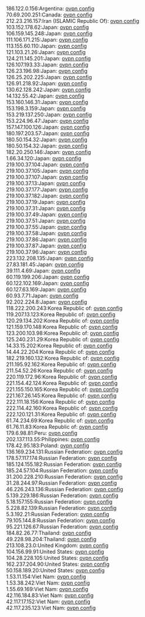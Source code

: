 186.122.0.156:Argentina: [ovpn config](vpn/186_122_0_156.ovpn)  
70.69.200.251:Canada: [ovpn config](vpn/70_69_200_251.ovpn)  
212.23.216.157:Iran (ISLAMIC Republic Of): [ovpn config](vpn/212_23_216_157.ovpn)  
103.152.178.62:Japan: [ovpn config](vpn/103_152_178_62.ovpn)  
106.159.145.248:Japan: [ovpn config](vpn/106_159_145_248.ovpn)  
111.106.171.215:Japan: [ovpn config](vpn/111_106_171_215.ovpn)  
113.155.60.110:Japan: [ovpn config](vpn/113_155_60_110.ovpn)  
121.103.21.26:Japan: [ovpn config](vpn/121_103_21_26.ovpn)  
124.211.145.201:Japan: [ovpn config](vpn/124_211_145_201.ovpn)  
126.107.193.33:Japan: [ovpn config](vpn/126_107_193_33.ovpn)  
126.23.196.98:Japan: [ovpn config](vpn/126_23_196_98.ovpn)  
126.25.202.225:Japan: [ovpn config](vpn/126_25_202_225.ovpn)  
126.91.218.92:Japan: [ovpn config](vpn/126_91_218_92.ovpn)  
130.62.128.242:Japan: [ovpn config](vpn/130_62_128_242.ovpn)  
14.132.55.42:Japan: [ovpn config](vpn/14_132_55_42.ovpn)  
153.160.146.31:Japan: [ovpn config](vpn/153_160_146_31.ovpn)  
153.198.3.159:Japan: [ovpn config](vpn/153_198_3_159.ovpn)  
153.219.137.250:Japan: [ovpn config](vpn/153_219_137_250.ovpn)  
153.224.96.47:Japan: [ovpn config](vpn/153_224_96_47.ovpn)  
157.147.100.126:Japan: [ovpn config](vpn/157_147_100_126.ovpn)  
180.197.203.57:Japan: [ovpn config](vpn/180_197_203_57.ovpn)  
180.50.154.32:Japan: [ovpn config](vpn/180_50_154_32.ovpn)  
180.50.154.32:Japan: [ovpn config](vpn/180_50_154_32.ovpn)  
182.20.250.146:Japan: [ovpn config](vpn/182_20_250_146.ovpn)  
1.66.34.120:Japan: [ovpn config](vpn/1_66_34_120.ovpn)  
219.100.37.104:Japan: [ovpn config](vpn/219_100_37_104.ovpn)  
219.100.37.105:Japan: [ovpn config](vpn/219_100_37_105.ovpn)  
219.100.37.107:Japan: [ovpn config](vpn/219_100_37_107.ovpn)  
219.100.37.13:Japan: [ovpn config](vpn/219_100_37_13.ovpn)  
219.100.37.177:Japan: [ovpn config](vpn/219_100_37_177.ovpn)  
219.100.37.182:Japan: [ovpn config](vpn/219_100_37_182.ovpn)  
219.100.37.19:Japan: [ovpn config](vpn/219_100_37_19.ovpn)  
219.100.37.31:Japan: [ovpn config](vpn/219_100_37_31.ovpn)  
219.100.37.49:Japan: [ovpn config](vpn/219_100_37_49.ovpn)  
219.100.37.51:Japan: [ovpn config](vpn/219_100_37_51.ovpn)  
219.100.37.55:Japan: [ovpn config](vpn/219_100_37_55.ovpn)  
219.100.37.58:Japan: [ovpn config](vpn/219_100_37_58.ovpn)  
219.100.37.86:Japan: [ovpn config](vpn/219_100_37_86.ovpn)  
219.100.37.87:Japan: [ovpn config](vpn/219_100_37_87.ovpn)  
219.100.37.96:Japan: [ovpn config](vpn/219_100_37_96.ovpn)  
223.132.208.135:Japan: [ovpn config](vpn/223_132_208_135.ovpn)  
27.83.181.45:Japan: [ovpn config](vpn/27_83_181_45.ovpn)  
39.111.4.69:Japan: [ovpn config](vpn/39_111_4_69.ovpn)  
60.119.199.206:Japan: [ovpn config](vpn/60_119_199_206.ovpn)  
60.122.102.169:Japan: [ovpn config](vpn/60_122_102_169.ovpn)  
60.127.63.169:Japan: [ovpn config](vpn/60_127_63_169.ovpn)  
60.93.7.71:Japan: [ovpn config](vpn/60_93_7_71.ovpn)  
92.202.224.8:Japan: [ovpn config](vpn/92_202_224_8.ovpn)  
118.222.200.243:Korea Republic of: [ovpn config](vpn/118_222_200_243.ovpn)  
119.207.13.123:Korea Republic of: [ovpn config](vpn/119_207_13_123.ovpn)  
120.29.134.202:Korea Republic of: [ovpn config](vpn/120_29_134_202.ovpn)  
121.159.170.148:Korea Republic of: [ovpn config](vpn/121_159_170_148.ovpn)  
123.200.103.98:Korea Republic of: [ovpn config](vpn/123_200_103_98.ovpn)  
125.240.231.29:Korea Republic of: [ovpn config](vpn/125_240_231_29.ovpn)  
14.33.15.202:Korea Republic of: [ovpn config](vpn/14_33_15_202.ovpn)  
14.44.22.204:Korea Republic of: [ovpn config](vpn/14_44_22_204.ovpn)  
182.219.160.132:Korea Republic of: [ovpn config](vpn/182_219_160_132.ovpn)  
211.195.92.162:Korea Republic of: [ovpn config](vpn/211_195_92_162.ovpn)  
211.54.52.26:Korea Republic of: [ovpn config](vpn/211_54_52_26.ovpn)  
220.119.172.96:Korea Republic of: [ovpn config](vpn/220_119_172_96.ovpn)  
221.154.42.124:Korea Republic of: [ovpn config](vpn/221_154_42_124.ovpn)  
221.155.150.165:Korea Republic of: [ovpn config](vpn/221_155_150_165.ovpn)  
221.167.26.145:Korea Republic of: [ovpn config](vpn/221_167_26_145.ovpn)  
222.111.18.156:Korea Republic of: [ovpn config](vpn/222_111_18_156.ovpn)  
222.114.42.160:Korea Republic of: [ovpn config](vpn/222_114_42_160.ovpn)  
222.120.121.31:Korea Republic of: [ovpn config](vpn/222_120_121_31.ovpn)  
61.74.234.69:Korea Republic of: [ovpn config](vpn/61_74_234_69.ovpn)  
61.76.11.83:Korea Republic of: [ovpn config](vpn/61_76_11_83.ovpn)  
179.6.98.81:Peru: [ovpn config](vpn/179_6_98_81.ovpn)  
202.137.113.55:Philippines: [ovpn config](vpn/202_137_113_55.ovpn)  
178.42.95.183:Poland: [ovpn config](vpn/178_42_95_183.ovpn)  
136.169.234.131:Russian Federation: [ovpn config](vpn/136_169_234_131.ovpn)  
178.57.117.174:Russian Federation: [ovpn config](vpn/178_57_117_174.ovpn)  
185.124.155.182:Russian Federation: [ovpn config](vpn/185_124_155_182.ovpn)  
185.24.57.104:Russian Federation: [ovpn config](vpn/185_24_57_104.ovpn)  
31.200.228.210:Russian Federation: [ovpn config](vpn/31_200_228_210.ovpn)  
31.28.244.97:Russian Federation: [ovpn config](vpn/31_28_244_97.ovpn)  
46.226.243.136:Russian Federation: [ovpn config](vpn/46_226_243_136.ovpn)  
5.139.229.186:Russian Federation: [ovpn config](vpn/5_139_229_186.ovpn)  
5.18.157.155:Russian Federation: [ovpn config](vpn/5_18_157_155.ovpn)  
5.228.82.139:Russian Federation: [ovpn config](vpn/5_228_82_139.ovpn)  
5.3.192.21:Russian Federation: [ovpn config](vpn/5_3_192_21.ovpn)  
79.105.144.8:Russian Federation: [ovpn config](vpn/79_105_144_8.ovpn)  
95.221.126.67:Russian Federation: [ovpn config](vpn/95_221_126_67.ovpn)  
184.82.26.77:Thailand: [ovpn config](vpn/184_82_26_77.ovpn)  
49.228.98.204:Thailand: [ovpn config](vpn/49_228_98_204.ovpn)  
213.108.23.0:United Kingdom: [ovpn config](vpn/213_108_23_0.ovpn)  
104.156.99.91:United States: [ovpn config](vpn/104_156_99_91.ovpn)  
104.28.228.105:United States: [ovpn config](vpn/104_28_228_105.ovpn)  
162.237.204.90:United States: [ovpn config](vpn/162_237_204_90.ovpn)  
50.158.189.20:United States: [ovpn config](vpn/50_158_189_20.ovpn)  
1.53.11.154:Viet Nam: [ovpn config](vpn/1_53_11_154.ovpn)  
1.53.38.242:Viet Nam: [ovpn config](vpn/1_53_38_242.ovpn)  
1.55.69.169:Viet Nam: [ovpn config](vpn/1_55_69_169.ovpn)  
42.116.184.83:Viet Nam: [ovpn config](vpn/42_116_184_83.ovpn)  
42.117.17.152:Viet Nam: [ovpn config](vpn/42_117_17_152.ovpn)  
42.117.235.123:Viet Nam: [ovpn config](vpn/42_117_235_123.ovpn)  
